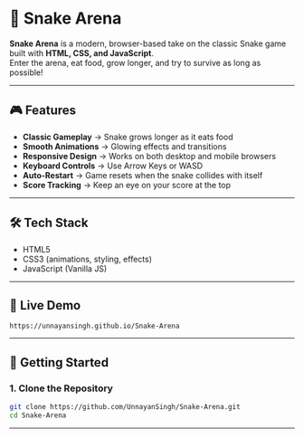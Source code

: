 # 🐍 Snake Arena

**Snake Arena** is a modern, browser-based take on the classic Snake game built with **HTML, CSS, and JavaScript**.  
Enter the arena, eat food, grow longer, and try to survive as long as possible!

---

## 🎮 Features
- **Classic Gameplay** → Snake grows longer as it eats food
- **Smooth Animations** → Glowing effects and transitions
- **Responsive Design** → Works on both desktop and mobile browsers
- **Keyboard Controls** → Use Arrow Keys or WASD
- **Auto-Restart** → Game resets when the snake collides with itself
- **Score Tracking** → Keep an eye on your score at the top

---

## 🛠️ Tech Stack
- HTML5
- CSS3 (animations, styling, effects)
- JavaScript (Vanilla JS)

---

## 🔗 Live Demo
```
https://unnayansingh.github.io/Snake-Arena
```

---

## 🚀 Getting Started

### 1. Clone the Repository
```bash
git clone https://github.com/UnnayanSingh/Snake-Arena.git
cd Snake-Arena
```
---
